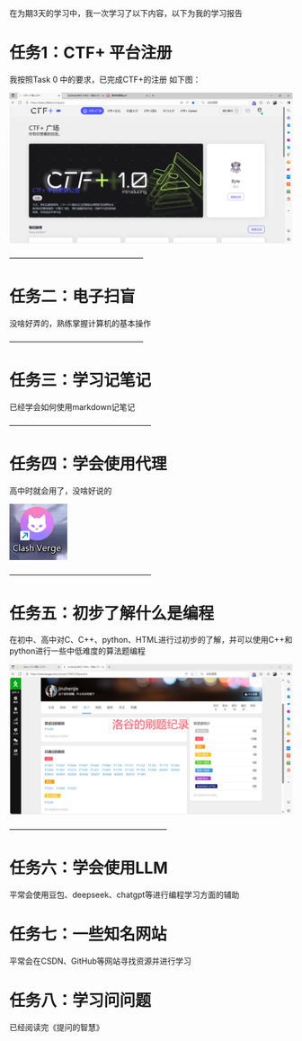 在为期3天的学习中，我一次学习了以下内容，以下为我的学习报告

# 任务1：CTF+ 平台注册

我按照Task 0 中的要求，已完成CTF+的注册
如下图：

![01](./picture/01.png)  

—————————————————

# 任务二：电子扫盲

没啥好弄的，熟练掌握计算机的基本操作  

—————————————————

# 任务三：学习记笔记

已经学会如何使用markdown记笔记

——————————————————

# 任务四：学会使用代理

高中时就会用了，没啥好说的  

![02](./picture/02.png)  

——————————————————

# 任务五：初步了解什么是编程

在初中、高中对C、C++、python、HTML进行过初步的了解，并可以使用C++和python进行一些中低难度的算法题编程 

![03](./picture/03.png)

————————————————————
# 任务六：学会使用LLM

平常会使用豆包、deepseek、chatgpt等进行编程学习方面的辅助 


# 任务七：一些知名网站

平常会在CSDN、GitHub等网站寻找资源并进行学习

# 任务八：学习问问题

已经阅读完《提问的智慧》
